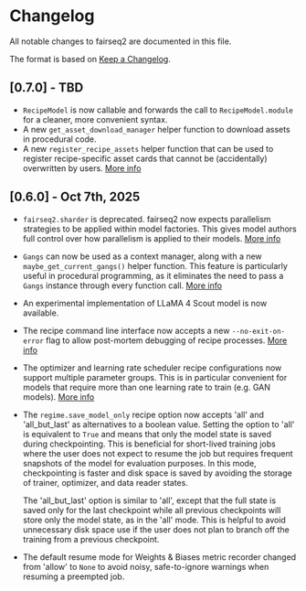 # Changelog
All notable changes to fairseq2 are documented in this file.

The format is based on [Keep a Changelog](http://keepachangelog.com/en/1.0.0/).

## [0.7.0] - TBD
- `RecipeModel` is now callable and forwards the call to `RecipeModel.module`
  for a cleaner, more convenient syntax.
- A new `get_asset_download_manager` helper function to download assets in
  procedural code.
- A new `register_recipe_assets` helper function that can be used to register
  recipe-specific asset cards that cannot be (accidentally) overwritten by users.
  [More info](https://github.com/facebookresearch/fairseq2/pull/1373)

## [0.6.0] - Oct 7th, 2025
- `fairseq2.sharder` is deprecated. fairseq2 now expects parallelism strategies
  to be applied within model factories. This gives model authors full control
  over how parallelism is applied to their models. [More info](https://github.com/facebookresearch/fairseq2/pull/1349) 
- `Gangs` can now be used as a context manager, along with a new `maybe_get_current_gangs()`
  helper function. This feature is particularly useful in procedural programming,
  as it eliminates the need to pass a `Gangs` instance through every function call.
  [More info](https://facebookresearch.github.io/fairseq2/stable/concepts/gang.html#how-to-use-gangs-in-deeply-nested-functions)
- An experimental implementation of LLaMA 4 Scout model is now available.
- The recipe command line interface now accepts a new `--no-exit-on-error` flag
  to allow post-mortem debugging of recipe processes. [More info](https://github.com/facebookresearch/fairseq2/pull/1337)
- The optimizer and learning rate scheduler recipe configurations now support
  multiple parameter groups. This is in particular convenient for models that
  require more than one learning rate to train (e.g. GAN models). [More info](https://github.com/facebookresearch/fairseq2/pull/1332)
- The `regime.save_model_only` recipe option now accepts 'all' and 'all_but_last'
  as alternatives to a boolean value. Setting the option to 'all' is equivalent
  to `True` and means that only the model state is saved during checkpointing.
  This is beneficial for short-lived training jobs where the user does not
  expect to resume the job but requires frequent snapshots of the model for
  evaluation purposes. In this mode, checkpointing is faster and disk space is
  saved by avoiding the storage of trainer, optimizer, and data reader states.

  The 'all_but_last' option is similar to 'all', except that the full state is
  saved only for the last checkpoint while all previous checkpoints will store
  only the model state, as in the 'all' mode. This is helpful to avoid
  unnecessary disk space use if the user does not plan to branch off the
  training from a previous checkpoint.
- The default resume mode for Weights & Biases metric recorder changed from
  'allow' to ``None`` to avoid noisy, safe-to-ignore warnings when resuming a
  preempted job.
